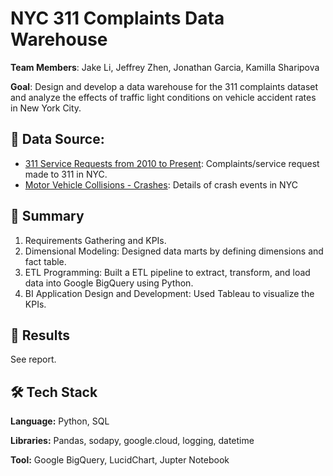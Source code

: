 # NYC 311 Complaints Data Warehouse

**Team Members**: Jake Li, Jeffrey Zhen, Jonathan Garcia, Kamilla Sharipova

**Goal**: Design and develop a data warehouse for the 311 complaints dataset and analyze the effects of traffic light conditions on vehicle accident rates in New York City.

## :mag_right: Data Source:
- [311 Service Requests from 2010 to Present](https://data.cityofnewyork.us/Social-Services/311-Service-Requests-from-2010-to-Present/erm2-nwe9): Complaints/service request made to 311 in NYC.
- [Motor Vehicle Collisions - Crashes](https://data.cityofnewyork.us/Public-Safety/Motor-Vehicle-Collisions-Crashes/h9gi-nx95): Details of crash events in NYC

## :open_book: Summary

1. Requirements Gathering and KPIs.
2. Dimensional Modeling: Designed data marts by defining dimensions and fact table.
3. ETL Programming: Built a ETL pipeline to extract, transform, and load data into Google BigQuery using Python.
4. BI Application Design and Development: Used Tableau to visualize the KPIs. 

## :dart: Results

See report.

## :hammer_and_wrench: Tech Stack

**Language:** Python, SQL

**Libraries:** Pandas, sodapy, google.cloud, logging, datetime

**Tool:** Google BigQuery, LucidChart, Jupter Notebook
